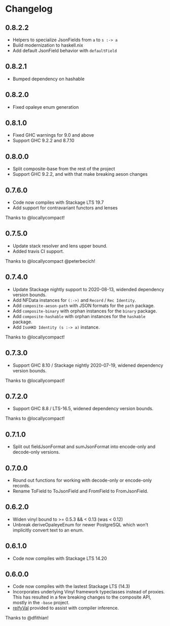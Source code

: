 # Changelog

## 0.8.2.2

* Helpers to specialize JsonFields from `a` to `s :-> a`
* Build modernization to haskell.nix
* Add default JsonField behavior with `defaultField`

## 0.8.2.1

* Bumped dependency on hashable

## 0.8.2.0

* Fixed opaleye enum generation

## 0.8.1.0

* Fixed GHC warnings for 9.0 and above
* Support GHC 9.2.2 and 8.7.10

## 0.8.0.0

* Split composite-base from the rest of the project
* Support GHC 9.2.2, and with that make breaking aeson changes

## 0.7.6.0

* Code now compiles with Stackage LTS 19.7
* Add support for contravariant functors and lenses

Thanks to @locallycompact!

## 0.7.5.0

* Update stack resolver and lens upper bound.
* Added travis CI support.

Thanks to @locallycompact @peterbecich!

## 0.7.4.0

* Update Stackage nightly support to 2020-08-13, widended dependency version bounds.
* Add NFData instances for `(:->)` and `Record` / `Rec Identity`.
* Add `composite-aeson-path` with JSON formats for the `path` package.
* Add `composite-binary` with orphan instances for the `binary` package.
* Add `composite-hashable` with orphan instances for the `hashable` package.
* Add `IsoHKD Identity (s :-> a)` instance.

Thanks to @locallycompact!

## 0.7.3.0 

* Support GHC 8.10 / Stackage nightly 2020-07-19, widened dependency version bounds.

Thanks to @locallycompact!

## 0.7.2.0

* Support GHC 8.8 / LTS-16.5, widened dependency version bounds.

Thanks to @locallycompact!

## 0.7.1.0

* Split out fieldJsonFormat and sumJsonFormat into encode-only and decode-only versions.

## 0.7.0.0

* Round out functions for working with decode-only or encode-only records.
* Rename ToField to ToJsonField and FromField to FromJsonField.

## 0.6.2.0

* Widen vinyl bound to >= 0.5.3 && < 0.13 (was < 0.12)
* Unbreak deriveOpaleyeEnum for newer PostgreSQL which won't implicitly convert text to an enum.

## 0.6.1.0

* Code now compiles with Stackage LTS 14.20

## 0.6.0.0

* Code now compiles with the lastest Stackage LTS (14.3)
* Incorporates underlying Vinyl framework typeclasses instead of proxies. This has resulted in a few
  breaking changes to the composite API, mostly in the `-base` project.
* [reifyVal](http://hackage.haskell.org/package/composite-base-0.6.0.0/docs/Composite-Record.html#v:reifyVal)
  provided to assist with compiler inference.

Thanks to @dfithian!
